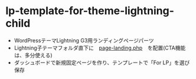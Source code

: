 # lp-template-for-theme-lightning-child

* WordPressテーマLightning G3用ランディングページパーツ
* Lightning子テーマフォルダ直下に　[page-landing.php](https://github.com/Masamasamasashito/lp-template-for-theme-lightning/blob/main/page-landing.php)　を配置(CTA機能は、多分使える)
* ダッシュボードで新規固定ページを作り、テンプレートで「For LP」を選び保存
